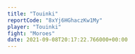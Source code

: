 ```yaml
---
title: "Touinki"
reportCode: "8xYj6HGhaczKw1My"
player: "Touinki"
fight: "Moroes"
date: 2021-09-08T20:17:22.766000+00:00
---
```

